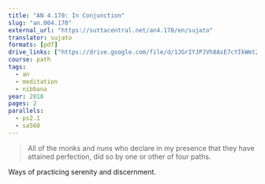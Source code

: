 ```yaml
---
title: "AN 4.170: In Conjunction"
slug: "an.004.170"
external_url: "https://suttacentral.net/an4.170/en/sujato"
translator: sujato
formats: [pdf]
drive_links: ["https://drive.google.com/file/d/1JGrIYJPJVh8AsE7cYIkWmt2AiaUYAGWh"]
course: path
tags:
  - an
  - meditation
  - nibbana
year: 2018
pages: 2
parallels:
  - ps2.1
  - sa560
---
```


> All of the monks and nuns who declare in my presence that they have attained perfection, did so by one or other of four paths.

Ways of practicing serenity and discernment.

